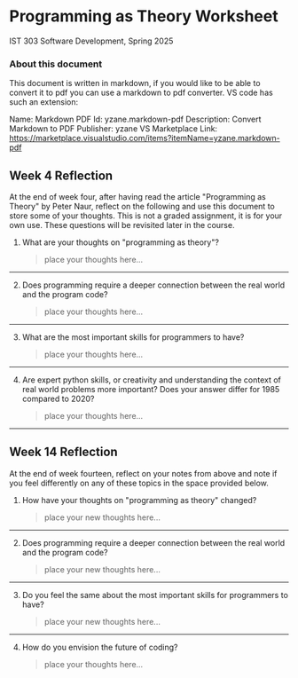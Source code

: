 # Programming as Theory Worksheet
IST 303 Software Development, Spring 2025

### About this document
This document is written in markdown, if you would like to be able to convert it to pdf you can use a markdown to pdf converter. VS code has such an extension:

Name: Markdown PDF
Id: yzane.markdown-pdf
Description: Convert Markdown to PDF
Publisher: yzane
VS Marketplace Link: https://marketplace.visualstudio.com/items?itemName=yzane.markdown-pdf


## Week 4 Reflection
At the end of week four, after having read the article "Programming as Theory" by Peter Naur, reflect on the following and use this document to store some of your thoughts. This is not a graded assignment, it is for your own use. These questions will be revisited later in the course.


1. What are your thoughts on "programming as theory"?
   > place your thoughts here...

---
2. Does programming require a deeper connection between the real world and the program code?
   > place your thoughts here...

---
3. What are the most important skills for programmers to have?
   > place your thoughts here...

---
4. Are expert python skills, or creativity and understanding the context of real world problems more important? Does your answer differ for 1985 compared to 2020?
   > place your thoughts here...

---
## Week 14 Reflection
At the end of week fourteen, reflect on your notes from above and note if you feel differently on any of these topics in the space provided below.

1. How have your thoughts on "programming as theory" changed?
   > place your new thoughts here...

---
2. Does programming require a deeper connection between the real world and the program code?
   > place your new thoughts here...

---
3. Do you feel the same about the most important skills for programmers to have?
   > place your new thoughts here...

---
4. How do you envision the future of coding?
   > place your thoughts here...